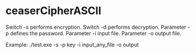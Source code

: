 # ceaserCipherASCII

Switch -s performs encryption.
Switch -d performs decryption.
Parameter -p defines the password.
Parameter -i input file.
Parameter -o output file.

Example:
./test.exe -s -p key -i input_any_file -o output

